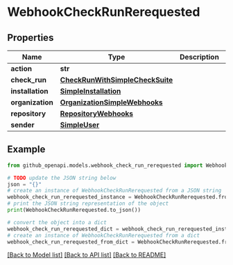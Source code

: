 # WebhookCheckRunRerequested


## Properties

Name | Type | Description | Notes
------------ | ------------- | ------------- | -------------
**action** | **str** |  | [optional] 
**check_run** | [**CheckRunWithSimpleCheckSuite**](CheckRunWithSimpleCheckSuite.md) |  | 
**installation** | [**SimpleInstallation**](SimpleInstallation.md) |  | [optional] 
**organization** | [**OrganizationSimpleWebhooks**](OrganizationSimpleWebhooks.md) |  | [optional] 
**repository** | [**RepositoryWebhooks**](RepositoryWebhooks.md) |  | 
**sender** | [**SimpleUser**](SimpleUser.md) |  | 

## Example

```python
from github_openapi.models.webhook_check_run_rerequested import WebhookCheckRunRerequested

# TODO update the JSON string below
json = "{}"
# create an instance of WebhookCheckRunRerequested from a JSON string
webhook_check_run_rerequested_instance = WebhookCheckRunRerequested.from_json(json)
# print the JSON string representation of the object
print(WebhookCheckRunRerequested.to_json())

# convert the object into a dict
webhook_check_run_rerequested_dict = webhook_check_run_rerequested_instance.to_dict()
# create an instance of WebhookCheckRunRerequested from a dict
webhook_check_run_rerequested_from_dict = WebhookCheckRunRerequested.from_dict(webhook_check_run_rerequested_dict)
```
[[Back to Model list]](../README.md#documentation-for-models) [[Back to API list]](../README.md#documentation-for-api-endpoints) [[Back to README]](../README.md)


